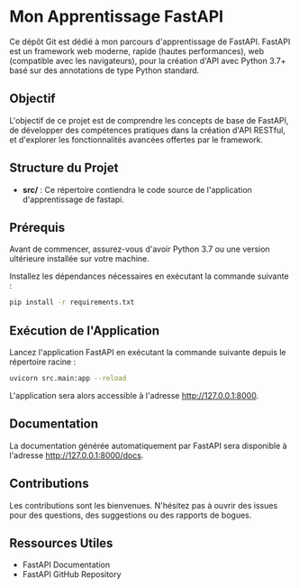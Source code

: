 # Mon Apprentissage FastAPI

Ce dépôt Git est dédié à mon parcours d'apprentissage de FastAPI. FastAPI est un framework web moderne, rapide (hautes performances), web (compatible avec les navigateurs), pour la création d'API avec Python 3.7+ basé sur des annotations de type Python standard.

## Objectif

L'objectif de ce projet est de comprendre les concepts de base de FastAPI, de développer des compétences pratiques dans la création d'API RESTful, et d'explorer les fonctionnalités avancées offertes par le framework.

## Structure du Projet

- **src/** : Ce répertoire contiendra le code source de l'application d'apprentissage de fastapi.
<!-- - **docs/** : Documentation supplémentaire ou exemples liés à l'apprentissage.
- **tests/** : Tests unitaires et fonctionnels pour l'application.
- **requirements.txt** : Fichier de dépendances Python. -->

## Prérequis

Avant de commencer, assurez-vous d'avoir Python 3.7 ou une version ultérieure installée sur votre machine.

Installez les dépendances nécessaires en exécutant la commande suivante :

```bash
pip install -r requirements.txt
```

## Exécution de l'Application

Lancez l'application FastAPI en exécutant la commande suivante depuis le répertoire racine :

```bash
uvicorn src.main:app --reload
```
L'application sera alors accessible à l'adresse http://127.0.0.1:8000.

## Documentation

La documentation générée automatiquement par FastAPI sera disponible à l'adresse http://127.0.0.1:8000/docs.

## Contributions
Les contributions sont les bienvenues. N'hésitez pas à ouvrir des issues pour des questions, des suggestions ou des rapports de bogues.

## Ressources Utiles
 - FastAPI Documentation
 - FastAPI GitHub Repository



